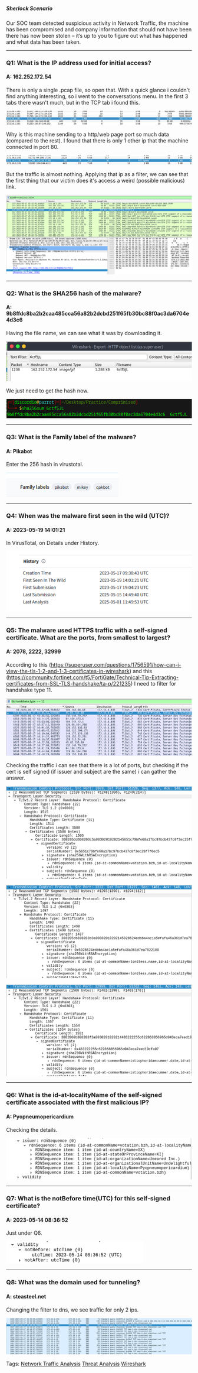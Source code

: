 
##### Sherlock Scenario

Our SOC team detected suspicious activity in Network Traffic, the machine has been compromised and company information that should not have been there has now been stolen – it’s up to you to figure out what has happened and what data has been taken.

___

### Q1: What is the IP address used for initial access?

#### A: 162.252.172.54

There is only a single .pcap file, so open that.
With a quick glance i couldn't find anything interesting, so i went to the conversations menu.
In the first 3 tabs there wasn't much, but in the TCP tab i found this.

![](../../Img/Pasted%20image%2020250515160158.png)

Why is this machine sending to a http/web page port so much data (compared to the rest).
I found that there is only 1 other ip that the machine connected in port 80.

![](../../Img/Pasted%20image%2020250515160342.png)

But the traffic is almost nothing.
Applying that ip as a filter, we can see that the first thing that our victim does it's access a weird (possible malicious) link.

![](../../Img/Pasted%20image%2020250515160656.png)

___

### Q2: What is the SHA256 hash of the malware?

#### A: 9b8ffdc8ba2b2caa485cca56a82b2dcbd251f65fb30bc88f0ac3da6704e4d3c6

Having the file name, we can see what it was by downloading it.

![](../../Img/Pasted%20image%2020250515160934.png)

We just need to get the hash now.

![](../../Img/Pasted%20image%2020250515161132.png)

___

### Q3: What is the Family label of the malware?

#### A: Pikabot

Enter the 256 hash in virustotal.

![](../../Img/Pasted%20image%2020250515164641.png)

___

### Q4: When was the malware first seen in the wild (UTC)?

#### A: 2023-05-19 14:01:21

In VirusTotal, on Details under History.

![](../../Img/Pasted%20image%2020250515164749.png)

___

### Q5: The malware used HTTPS traffic with a self-signed certificate. What are the ports, from smallest to largest?

#### A: 2078, 2222, 32999

According to this (https://superuser.com/questions/1756591/how-can-i-view-the-tls-1-2-and-1-3-certificates-in-wireshark) and this (https://community.fortinet.com/t5/FortiGate/Technical-Tip-Extracting-certificates-from-SSL-TLS-handshake/ta-p/221235)
I need to filter for handshake type 11.

![](../../Img/Pasted%20image%2020250515170914.png)

Checking the traffic i can see that there is a lot of ports, but checking if the cert is self signed (if issuer and subject are the same) i can gather the answer.

![](../../Img/Pasted%20image%2020250515171401.png)

![](../../Img/Pasted%20image%2020250515171417.png)

![](../../Img/Pasted%20image%2020250515171446.png)

___

### Q6: What is the id-at-localityName of the self-signed certificate associated with the first malicious IP?

#### A: Pyopneumopericardium

Checking the details.

![](../../Img/Pasted%20image%2020250515172240.png)

___

### Q7: What is the notBefore time(UTC) for this self-signed certificate?

#### A: 2023-05-14 08:36:52

Just under Q6.

![](../../Img/Pasted%20image%2020250515172357.png)

___

### Q8: What was the domain used for tunneling?

#### A: steasteel.net

Changing the filter to dns, we see traffic for only 2 ips.

![](../../Img/Pasted%20image%2020250515172703.png)

Tags: [Network Traffic Analysis](../../Index/Network%20Traffic%20Analysis.md) [Threat Analysis](../../Index/Threat%20Analysis.md) [Wireshark](../../Index/Wireshark.md) 